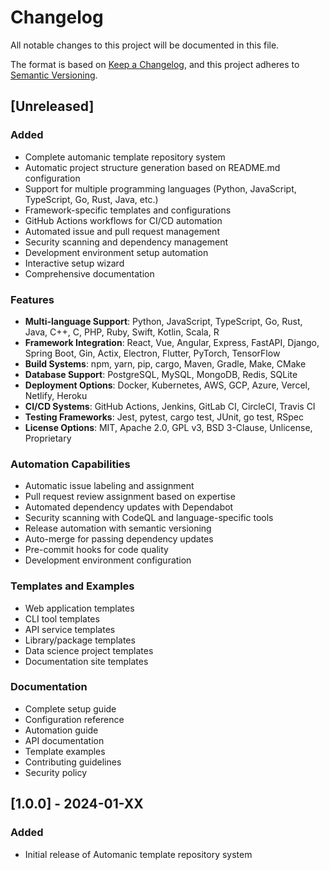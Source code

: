 # Changelog

All notable changes to this project will be documented in this file.

The format is based on [Keep a Changelog](https://keepachangelog.com/en/1.0.0/),
and this project adheres to [Semantic Versioning](https://semver.org/spec/v2.0.0.html).

## [Unreleased]

### Added
- Complete automanic template repository system
- Automatic project structure generation based on README.md configuration
- Support for multiple programming languages (Python, JavaScript, TypeScript, Go, Rust, Java, etc.)
- Framework-specific templates and configurations
- GitHub Actions workflows for CI/CD automation
- Automated issue and pull request management
- Security scanning and dependency management
- Development environment setup automation
- Interactive setup wizard
- Comprehensive documentation

### Features
- **Multi-language Support**: Python, JavaScript, TypeScript, Go, Rust, Java, C++, C, PHP, Ruby, Swift, Kotlin, Scala, R
- **Framework Integration**: React, Vue, Angular, Express, FastAPI, Django, Spring Boot, Gin, Actix, Electron, Flutter, PyTorch, TensorFlow
- **Build Systems**: npm, yarn, pip, cargo, Maven, Gradle, Make, CMake
- **Database Support**: PostgreSQL, MySQL, MongoDB, Redis, SQLite
- **Deployment Options**: Docker, Kubernetes, AWS, GCP, Azure, Vercel, Netlify, Heroku
- **CI/CD Systems**: GitHub Actions, Jenkins, GitLab CI, CircleCI, Travis CI
- **Testing Frameworks**: Jest, pytest, cargo test, JUnit, go test, RSpec
- **License Options**: MIT, Apache 2.0, GPL v3, BSD 3-Clause, Unlicense, Proprietary

### Automation Capabilities
- Automatic issue labeling and assignment
- Pull request review assignment based on expertise
- Automated dependency updates with Dependabot
- Security scanning with CodeQL and language-specific tools
- Release automation with semantic versioning
- Auto-merge for passing dependency updates
- Pre-commit hooks for code quality
- Development environment configuration

### Templates and Examples
- Web application templates
- CLI tool templates  
- API service templates
- Library/package templates
- Data science project templates
- Documentation site templates

### Documentation
- Complete setup guide
- Configuration reference
- Automation guide
- API documentation
- Template examples
- Contributing guidelines
- Security policy

## [1.0.0] - 2024-01-XX

### Added
- Initial release of Automanic template repository system